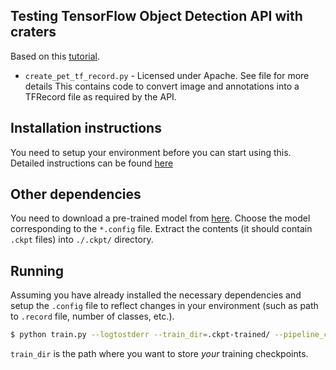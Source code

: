## Testing TensorFlow Object Detection API with craters

Based on this [tutorial](https://medium.com/towards-data-science/building-a-toy-detector-with-tensorflow-object-detection-api-63c0fdf2ac95).

* `create_pet_tf_record.py` - Licensed under Apache. See file for more details
This contains code to convert image and annotations into a TFRecord file as required by the API.

## Installation instructions
You need to setup your environment before you can start using this.
Detailed instructions can be found [here](https://github.com/tensorflow/models/blob/master/research/object_detection/g3doc/installation.md)

## Other dependencies
You need to download a pre-trained model from [here](https://github.com/tensorflow/models/blob/master/research/object_detection/g3doc/detection_model_zoo.md). Choose the model corresponding to the `*.config` file.
Extract the contents (it should contain `.ckpt` files) into `./.ckpt/` directory.

## Running

Assuming you have already installed the necessary dependencies and setup the `.config` file to reflect changes in your environment (such as path to `.record` file, number of classes, etc.).

```bash
$ python train.py --logtostderr --train_dir=.ckpt-trained/ --pipeline_config_path=<your_config_file>
```
`train_dir` is the path where you want to store *your* training checkpoints.
